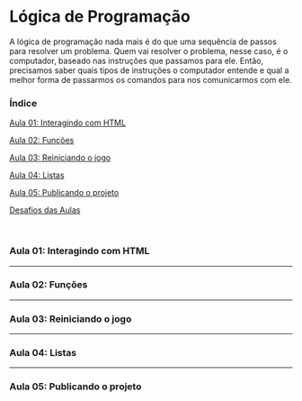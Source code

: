 # Lógica de Programação

A lógica de programação nada mais é do que uma sequência de passos para resolver um problema. Quem vai resolver o problema, nesse caso, é o computador, baseado nas instruções que passamos para ele. Então, precisamos saber quais tipos de instruções o computador entende e qual a melhor forma de passarmos os comandos para nos comunicarmos com ele.

### Índice

[Aula 01: Interagindo com HTML](#ancora1)

[Aula 02: Funções](#ancora2)

[Aula 03: Reiniciando o jogo](#ancora3)

[Aula 04: Listas](#ancora4)

[Aula 05: Publicando o projeto](#ancora5)

[Desafios das Aulas](desafios)

<br>

<a id="ancora1"></a>

### Aula 01: Interagindo com HTML



---

<a id="ancora2"></a>

### Aula 02: Funções



---

<a id="ancora3"></a>

### Aula 03: Reiniciando o jogo



---

<a id="ancora4"></a>

### Aula 04: Listas



---

<a id="ancora5"></a>

### Aula 05: Publicando o projeto


